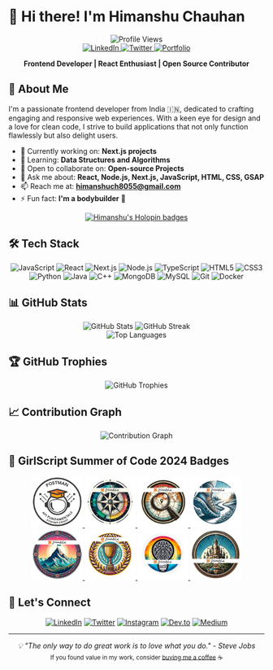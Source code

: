 # 👋 Hi there! I'm Himanshu Chauhan

<div align="center">
  <img src="https://komarev.com/ghpvc/?username=himanshuch8055&label=Profile%20views&color=0e75b6&style=flat" alt="Profile Views" />
</div>

<div align="center">
  <a href="https://www.linkedin.com/in/himanshuch8055/" target="_blank">
    <img src="https://img.shields.io/badge/-LinkedIn-0077B5?style=flat-square&logo=Linkedin&logoColor=white" alt="LinkedIn" />
  </a>
  <a href="https://twitter.com/himanshuch8055" target="_blank">
    <img src="https://img.shields.io/badge/-Twitter-1DA1F2?style=flat-square&logo=twitter&logoColor=white" alt="Twitter" />
  </a>
  <a href="https://himanshuch8055.github.io/" target="_blank">
    <img src="https://img.shields.io/badge/-Portfolio-000000?style=flat-square&logo=github&logoColor=white" alt="Portfolio" />
  </a>
</div>

<p align="center">
  <strong>Frontend Developer | React Enthusiast | Open Source Contributor</strong>
</p>

## 🚀 About Me

I'm a passionate frontend developer from India 🇮🇳, dedicated to crafting engaging and responsive web experiences. With a keen eye for design and a love for clean code, I strive to build applications that not only function flawlessly but also delight users.

- 🔭 Currently working on: **Next.js projects**
- 🌱 Learning: **Data Structures and Algorithms**
- 👯 Open to collaborate on: **Open-source Projects**
- 💬 Ask me about: **React, Node.js, Next.js, JavaScript, HTML, CSS, GSAP**
- 📫 Reach me at: **himanshuch8055@gmail.com**
- ⚡ Fun fact: **I'm a bodybuilder** 💪

<div align="center">
  <a href="https://holopin.io/@himanshuch8055" target="_blank">
    <img src="https://holopin.me/himanshuch8055" alt="Himanshu's Holopin badges" />
  </a>
</div>

## 🛠️ Tech Stack

<div align="center">

![JavaScript](https://img.shields.io/badge/JavaScript-F7DF1E?style=for-the-badge&logo=javascript&logoColor=black)
![React](https://img.shields.io/badge/React-20232A?style=for-the-badge&logo=react&logoColor=61DAFB)
![Next.js](https://img.shields.io/badge/Next.js-000000?style=for-the-badge&logo=next.js&logoColor=white)
![Node.js](https://img.shields.io/badge/Node.js-43853D?style=for-the-badge&logo=node.js&logoColor=white)
![TypeScript](https://img.shields.io/badge/TypeScript-007ACC?style=for-the-badge&logo=typescript&logoColor=white)
![HTML5](https://img.shields.io/badge/HTML5-E34F26?style=for-the-badge&logo=html5&logoColor=white)
![CSS3](https://img.shields.io/badge/CSS3-1572B6?style=for-the-badge&logo=css3&logoColor=white)
![Python](https://img.shields.io/badge/Python-3776AB?style=for-the-badge&logo=python&logoColor=white)
![Java](https://img.shields.io/badge/Java-ED8B00?style=for-the-badge&logo=java&logoColor=white)
![C++](https://img.shields.io/badge/C++-00599C?style=for-the-badge&logo=c%2B%2B&logoColor=white)
![MongoDB](https://img.shields.io/badge/MongoDB-4EA94B?style=for-the-badge&logo=mongodb&logoColor=white)
![MySQL](https://img.shields.io/badge/MySQL-4479A1?style=for-the-badge&logo=mysql&logoColor=white)
![Git](https://img.shields.io/badge/Git-F05032?style=for-the-badge&logo=git&logoColor=white)
![Docker](https://img.shields.io/badge/Docker-2496ED?style=for-the-badge&logo=docker&logoColor=white)

</div>

## 📊 GitHub Stats

<div align="center">
  <img src="https://github-readme-stats.vercel.app/api?username=himanshuch8055&show_icons=true&theme=radical&count_private=true&hide_border=true" alt="GitHub Stats" />
  <img src="https://github-readme-streak-stats.herokuapp.com/?user=himanshuch8055&theme=radical&hide_border=true" alt="GitHub Streak" />
</div>

<div align="center">
  <img src="https://github-readme-stats.vercel.app/api/top-langs/?username=himanshuch8055&layout=compact&theme=radical&hide_border=true" alt="Top Languages" />
</div>

## 🏆 GitHub Trophies

<div align="center">
  <img src="https://github-profile-trophy.vercel.app/?username=himanshuch8055&theme=darkhub&no-frame=true&margin-w=15&margin-h=15&column=9" alt="GitHub Trophies" />
</div>

## 📈 Contribution Graph

<div align="center">
  <img src="https://github-readme-activity-graph.vercel.app/graph?username=himanshuch8055&theme=react-dark&hide_border=true" alt="Contribution Graph" />
</div>

## 🏅 GirlScript Summer of Code 2024 Badges

<div align="center">
  <a href="https://gssoc.girlscript.tech/leaderboard" target="_blank" rel="noopener noreferrer">
    <img src="https://raw.githubusercontent.com/girlscript/gssoc-website-new/main/public/badges/postman.png" alt="Postman Badge" width="100" height="100" />
    <img src="https://raw.githubusercontent.com/girlscript/gssoc-website-new/main/public/badges/1.png" alt="Badge 1" width="100" height="100" />
    <img src="https://raw.githubusercontent.com/girlscript/gssoc-website-new/main/public/badges/2.png" alt="Badge 2" width="100" height="100" />
    <img src="https://raw.githubusercontent.com/girlscript/gssoc-website-new/main/public/badges/3.png" alt="Badge 3" width="100" height="100" />
    <img src="https://raw.githubusercontent.com/girlscript/gssoc-website-new/main/public/badges/4.png" alt="Badge 4" width="100" height="100" />
    <img src="https://raw.githubusercontent.com/girlscript/gssoc-website-new/main/public/badges/5.png" alt="Badge 5" width="100" height="100" />
    <img src="https://raw.githubusercontent.com/girlscript/gssoc-website-new/main/public/badges/6.png" alt="Badge 6" width="100" height="100" />
    <img src="https://raw.githubusercontent.com/girlscript/gssoc-website-new/main/public/badges/7.png" alt="Badge 7" width="100" height="100" />
  </a>
</div>

## 🤝 Let's Connect

<div align="center">

[![LinkedIn](https://img.shields.io/badge/LinkedIn-0077B5?style=for-the-badge&logo=linkedin&logoColor=white)](https://linkedin.com/in/himanshuch8055)
[![Twitter](https://img.shields.io/badge/Twitter-1DA1F2?style=for-the-badge&logo=twitter&logoColor=white)](https://twitter.com/himanshuch8055)
[![Instagram](https://img.shields.io/badge/Instagram-E4405F?style=for-the-badge&logo=instagram&logoColor=white)](https://instagram.com/himaanshu.chauhaan)
[![Dev.to](https://img.shields.io/badge/dev.to-0A0A0A?style=for-the-badge&logo=dev.to&logoColor=white)](https://dev.to/himanshuch8055)
[![Medium](https://img.shields.io/badge/Medium-12100E?style=for-the-badge&logo=medium&logoColor=white)](https://medium.com/@himanshuch8055)

</div>

---

<div align="center">
  <i>💡 "The only way to do great work is to love what you do." - Steve Jobs</i>
</div>

<div align="center">
  <sub>If you found value in my work, consider <a href="https://www.buymeacoffee.com/himanshuchu" target="_blank">buying me a coffee</a> ☕</sub>
</div>
